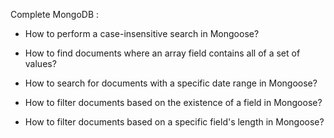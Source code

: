 Complete MongoDB :

- How to perform a case-insensitive search in Mongoose?

- How to find documents where an array field contains all of a set of values?

- How to search for documents with a specific date range in Mongoose?

- How to filter documents based on the existence of a field in Mongoose?

- How to filter documents based on a specific field's length in Mongoose? 